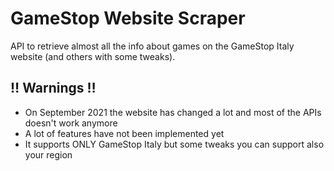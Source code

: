 # GameStop Website Scraper 
 
API to retrieve almost all the info about games on the GameStop Italy website (and others with some tweaks). 
 
## ‼️ Warnings ‼️
- On September 2021 the website has changed a lot and most of the APIs doesn't work anymore
- A lot of features have not been implemented yet
- It supports ONLY GameStop Italy but some tweaks you can support also your region
